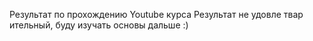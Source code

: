 Результат по прохождению Youtube курса
Результат не удовле твар ительный, буду изучать основы дальше :)
